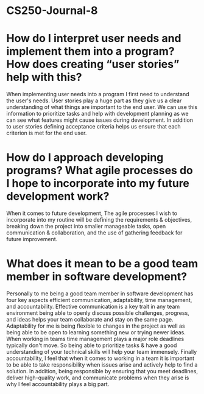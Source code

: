 # CS250-Journal-8

# How do I interpret user needs and implement them into a program? How does creating “user stories” help with this?
When implementing user needs into a program I first need to understand the user's needs. User stories play a huge part as they give us a clear understanding of what things are important to the end user. We can use this information to prioritize tasks and help with development planning as we can see what features might cause issues during development. In addition to user stories defining acceptance criteria helps us ensure that each criterion is met for the end user.  

# How do I approach developing programs? What agile processes do I hope to incorporate into my future development work?
When it comes to future development, The agile processes I wish to incorporate into my routine will be defining the requirements & objectives, breaking down the project into smaller manageable tasks, open communication & collaboration, and the use of gathering feedback for future improvement.    

# What does it mean to be a good team member in software development?
Personally to me being a good team member in software development has four key aspects efficient communication, adaptability,  time management, and accountability. Effective communication is a key trait in any team environment being able to openly discuss possible challenges, progress, and ideas helps your team collaborate and stay on the same page. Adaptability for me is being flexible to changes in the project as well as being able to be open to learning something new or trying newer ideas. When working in teams time management plays a major role deadlines typically don't move. So being able to prioritize tasks & have a good understanding of your technical skills will help your team immensely. Finally accountability, I feel that when it comes to working in a team it is important to be able to take responsibility when issues arise and actively help to find a solution. In addition, being responsible by ensuring that you meet deadlines, deliver high-quality work, and communicate problems when they arise is why I feel accountability plays a big part. 
